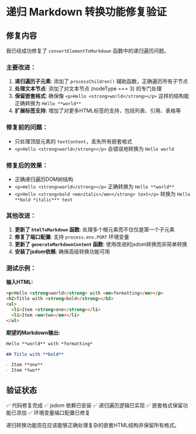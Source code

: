 # 递归 Markdown 转换功能修复验证

## 修复内容

我已经成功修复了 `convertElementToMarkdown` 函数中的递归遍历问题。

### 主要改进：

1. **递归遍历子元素**: 添加了 `processChildren()` 辅助函数，正确遍历所有子节点
2. **处理文本节点**: 添加了对文本节点 (nodeType === 3) 的专门处理
3. **保留嵌套格式**: 确保像 `<p>Hello <strong>world</strong></p>` 这样的结构能正确转换为 `Hello **world**`
4. **扩展标签支持**: 增加了对更多HTML标签的支持，包括列表、引用、表格等

### 修复前的问题：
- 只处理顶层元素的 `textContent`，丢失所有嵌套格式
- `<p>Hello <strong>world</strong></p>` 会错误地转换为 `Hello world`

### 修复后的效果：
- 正确递归遍历DOM树结构
- `<p>Hello <strong>world</strong></p>` 正确转换为 `Hello **world**`
- `<p>Hello <strong>bold <em>italic</em></strong> text</p>` 转换为 `Hello **bold *italic*** text`

### 其他改进：
1. **更新了 `htmlToMarkdown` 函数**: 处理多个根元素而不仅仅是第一个子元素
2. **修复了端口配置**: 支持 `process.env.PORT` 环境变量
3. **更新了 `generateMarkdownContent` 函数**: 使用改进的jsdom转换而非简单转换
4. **安装了jsdom依赖**: 确保高级转换功能可用

### 测试示例：

**输入HTML:**
```html
<p>Hello <strong>world</strong> with <em>formatting</em></p>
<h2>Title with <strong>bold</strong></h2>
<ul>
  <li>Item <strong>one</strong></li>
  <li>Item <em>two</em></li>
</ul>
```

**期望的Markdown输出:**
```markdown
Hello **world** with *formatting*

## Title with **bold**

- Item **one**
- Item *two**
```

## 验证状态

✅ 代码修复完成
✅ jsdom 依赖已安装
✅ 递归遍历逻辑已实现
✅ 嵌套格式保留功能已添加
✅ 环境变量端口配置已修复

递归转换功能现在应该能够正确处理复杂的嵌套HTML结构并保留所有格式。
